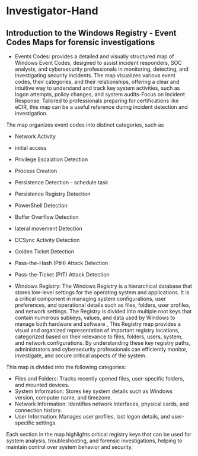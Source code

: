 # Investigator-Hand
## Introduction to the Windows Registry - Event Codes Maps for forensic investigations 

- Events Codes: provides a detailed and visually structured map of Windows Event Codes, designed to assist incident responders, SOC analysts, and cybersecurity professionals in monitoring, detecting, and investigating security incidents. The map visualizes various event codes, their categories, and their relationships, offering a clear and intuitive way to understand and track key system activities, such as logon attempts, policy changes, and system audits-Focus on Incident Response: Tailored to professionals preparing for certifications like eCIR, this map can be a useful reference during incident detection and investigation.

The map organizes event codes into distinct categories, such as 
- Network Activity
- initial access
- Privilege Escalation Detection
- Process Creation
- Persistence Detection - schedule task
- Persistence Registry    Detection
- PowerShell Detection
- Buffer Overflow Detection
- lateral movement Detection
- DCSync Activity Detection
- Golden Ticket Detection
- Pass-the-Hash (PtH) Attack Detection
- Pass-the-Ticket (PtT) Attack Detection


 - Windows Registry: The Windows Registry is a hierarchical database that stores low-level settings for the operating system and applications. It is a critical component in managing system configurations, user preferences, and operational details such as files, folders, user profiles, and network settings. The Registry is divided into multiple root keys that contain numerous subkeys, values, and data used by Windows to manage both hardware and software , This Registry map provides a visual and organized representation of important registry locations, categorized based on their relevance to files, folders, users, system, and network configurations. By understanding these key registry paths, administrators and cybersecurity professionals can efficiently monitor, investigate, and secure critical aspects of the system.

This map is divided into the following categories:

- Files and Folders: Tracks recently opened files, user-specific folders, and mounted devices.
- System Information: Stores key system details such as Windows version, computer name, and timezone.
- Network Information: Identifies network interfaces, physical cards, and connection history.
- User Information: Manages user profiles, last logon details, and user-specific settings.

Each section in the map highlights critical registry keys that can be used for system analysis, troubleshooting, and forensic investigations, helping to maintain control over system behavior and security.
